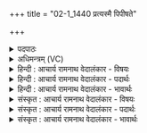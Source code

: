+++
title = "02-1_1440 प्रत्यस्मै पिपीषते"

+++
<details><summary>पदपाठः</summary>

प्र꣡ति꣢꣯। अ꣣स्मै। पि꣡पी꣢꣯षते। वि꣡श्वा꣢꣯नि। वि꣣दु꣡षे꣢। भ꣣र। अरङ्गमा꣡य꣢। अ꣣रम्। ग꣡मा꣢य। ज꣡ग्म꣢꣯ये। अ꣡प꣢꣯श्चादध्वने। अ꣡प꣢꣯श्चा। द꣣ध्वने। न꣡रः꣢꣯। १४४०।
</details>

<details><summary>अधिमन्त्रम् (VC)</summary>

- इन्द्रः
- भरद्वाजो बार्हस्पत्यः
- अनुष्टुप्
- गान्धारः
</details>

<details><summary>हिन्दी : आचार्य रामनाथ वेदालंकार - विषयः</summary>

प्रथम ऋचा की व्याख्या पूर्वार्चिक में ३५२ क्रमाङ्क पर परमात्मा और आचार्य के विषय में की जा चुकी है। यहाँ जगदीश्वर की उपासना का विषय दर्शाते हैं।
</details>

<details><summary>हिन्दी : आचार्य रामनाथ वेदालंकार - पदार्थः</summary>

पदार्थान्वयभाषाः -  हे मानव! (नरः)पुरुषार्थी तू(पिपीषते)तेरे श्रद्धारस को पान करने के इच्छुक, (विश्वानि विदुषे)सब जानने योग्य विषयों को जाननेवाले, (अरङ्गमाय)पर्याप्त देनेवाले, (जग्मये)क्रियाशील, (अपश्चा-दध्वने)पीछे पग न रखनेवाले(अस्मै)इस इन्द्र जगदीश्वर के लिए(प्रतिभर)श्रद्धा का उपहार प्रदान कर ॥१॥
</details>

<details><summary>हिन्दी : आचार्य रामनाथ वेदालंकार - भावार्थः</summary>

भावार्थभाषाः -  परमात्मा में श्रद्धा रखता हुआ मनुष्य कभी जीवन में पतन को प्राप्त नहीं करता ॥१॥
</details>

<details><summary>संस्कृत : आचार्य रामनाथ वेदालंकार - विषयः</summary>

तत्र प्रथमा ऋक् पूर्वार्चिके ३५२ क्रमाङ्के परमात्मन आचार्यस्य च विषये व्याख्याता। अत्र जगदीश्वरोपासनाविषयः प्रदर्श्यते।
</details>

<details><summary>संस्कृत : आचार्य रामनाथ वेदालंकार - पदार्थः</summary>

पदार्थान्वयभाषाः -  हे मानव! (नरः)पुरुषार्थी त्वम्(पिपीषते)तव श्रद्धारसं पातुमिच्छते, (विश्वानि विदुषे)सर्वाणि ज्ञेयानि जानते, (अरङ्गमाय)पर्याप्तप्रदायिने।[अरं पर्याप्तं गमयति प्रापयतीति अरङ्गमः तस्मै।] (जग्मये)क्रियाशीलाय।[अत्र ‘आदृगमहनजनः किकिनौ लिट् च’ अ० ३।२।१७१ इति गम्लृ गतौ धातोः किन् प्रत्ययः,तस्य च लिड्वद्भावाद् द्वित्वम्।] (अपश्चा-दध्वने)अपश्चाद्गामिने[दध्यति गतिकर्मा,निरु० २।१४,वनिप्।] (अस्मै)एतस्मै इन्द्राय जगदीश्वराय(प्रतिभर)श्रद्धायाः उपहारं प्रयच्छ ॥१॥२
</details>

<details><summary>संस्कृत : आचार्य रामनाथ वेदालंकार - भावार्थः</summary>

भावार्थभाषाः -  परमात्मनि श्रद्दधानो मनुष्यः कदापि जीवने पतनं न प्राप्नोति ॥१॥
</details>
